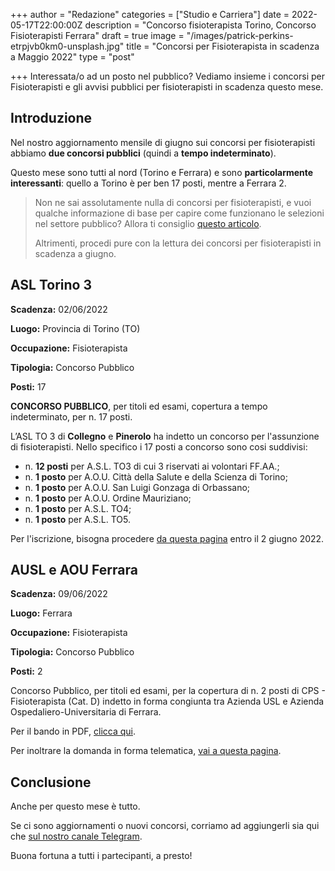 +++
author = "Redazione"
categories = ["Studio e Carriera"]
date = 2022-05-17T22:00:00Z
description = "Concorso fisioterapista Torino, Concorso Fisioterapisti Ferrara"
draft = true
image = "/images/patrick-perkins-etrpjvb0km0-unsplash.jpg"
title = "Concorsi per Fisioterapista in scadenza a Maggio 2022"
type = "post"

+++
Interessata/o ad un posto nel pubblico? Vediamo insieme i concorsi per Fisioterapisti  e gli avvisi pubblici per fisioterapisti in scadenza questo mese.

## Introduzione

Nel nostro aggiornamento mensile di giugno sui concorsi per fisioterapisti abbiamo **due concorsi pubblici** (quindi a **tempo indeterminato**).

Questo mese sono tutti al nord (Torino e Ferrara) e sono **particolarmente interessanti**: quello a Torino è per ben 17 posti, mentre a Ferrara 2.

> Non ne sai assolutamente nulla di concorsi per fisioterapisti, e vuoi qualche informazione di base per capire come funzionano le selezioni nel settore pubblico? Allora ti consiglio [questo articolo](https://fisioterapisti.org/lavorare-nel-pubblico-come-fisioterapisti-concetti-di-base/ "Lavorare nel pubblico come fisioterapista").
>
> Altrimenti, procedi pure con la lettura dei concorsi per fisioterapisti in scadenza a giugno.

## ASL Torino 3

**Scadenza:** 02/06/2022

**Luogo:** Provincia di Torino (TO)

**Occupazione:** Fisioterapista

**Tipologia:** Concorso Pubblico

**Posti:** 17

**CONCORSO PUBBLICO**, per titoli ed esami, copertura a tempo indeterminato, per n. 17 posti.

L’ASL TO 3 di **Collegno** e **Pinerolo** ha indetto un concorso per l'assunzione di fisioterapisti. Nello specifico i 17 posti a concorso sono cosi suddivisi:

* n. **12 posti** per A.S.L. TO3 di cui 3 riservati ai volontari FF.AA.;
* n. **1 posto** per A.O.U. Città della Salute e della Scienza di Torino;
* n. **1 posto** per A.O.U. San Luigi Gonzaga di Orbassano;
* n. **1 posto** per A.O.U. Ordine Mauriziano;
* n. **1 posto** per A.S.L. TO4;
* n. **1 posto** per A.S.L. TO5.

Per l'iscrizione, bisogna procedere [da questa pagina](https://aslto3.iscrizioneconcorsi.it/ "IScrizione concorso Torino") entro il 2 giugno 2022.

## AUSL e AOU Ferrara

**Scadenza:** 09/06/2022

**Luogo:** Ferrara

**Occupazione:** Fisioterapista

**Tipologia:** Concorso Pubblico

**Posti:** 2

Concorso Pubblico, per titoli ed esami, per la copertura di n. 2 posti di CPS - Fisioterapista (Cat. D) indetto in forma congiunta tra Azienda USL e Azienda Ospedaliero-Universitaria di Ferrara.

Per il bando in PDF, [clicca qui](https://old.ausl.fe.it/azienda/dipartimenti/dipartimento-gestione-risorse-umane/concorsi-e-avvisi-folder/concorsi-pubblici-1/resolveuid/7dadac33cc0645d3ad3c1a3e81a0a917/at_download/file "Bando concorso Ferrara").

Per inoltrare la domanda in forma telematica, [vai a questa pagina](https://ferrara-fisioterapista.ilmiotest.it/ "Domanda telematica concorso Ferrara").

## Conclusione

Anche per questo mese è tutto.

Se ci sono aggiornamenti o nuovi concorsi, corriamo ad aggiungerli sia qui che [sul nostro canale Telegram](https://t.me/fisioterapisti_official "Fisioterapisti | Telegram").

Buona fortuna a tutti i partecipanti, a presto!